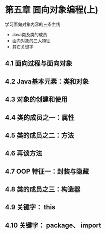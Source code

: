 # 第五章 面向对象编程(上)

学习面向对象内容的三条主线

- Java类及类的成员
- 面向对象的三大特征
- 其它关键字

## 4.1 面向过程与面向对象

## 4.2 Java基本元素：类和对象

## 4.3 对象的创建和使用

## 4.4 类的成员之一：属性

## 4.5 类的成员之二：方法

## 4.6 再谈方法

## 4.7 OOP 特征一：封装与隐藏

## 4.8 类的成员之三：构造器

## 4.9 关键字： this

## 4.10 关键字： package、 import
